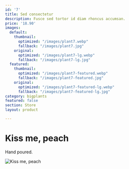 ```yaml
---
id: '7'
title: Sed consectetur
description: Fusce sed tortor id diam rhoncus accumsan.
price: '18.90'
images:
  default:
    thumbnail:
      optimized: "/images/plant7.webp"
      fallback: "/images/plant7.jpg"
    original:
      optimized: "/images/plant7-lg.webp"
      fallback: "/images/plant7-lg.jpg"
  featured:
    thumbnail:
      optimized: "/images/plant7-featured.webp"
      fallback: "/images/plant7-featured.jpg"
    original:
      optimized: "/images/plant7-featured-lg.webp"
      fallback: "/images/plant7-featured-lg.jpg"
category: bigplants
featured: false
section: Store
layout: product

---
```

# Kiss me, peach

Hand poured.

![Kiss me, peach](https://scontent-cph2-1.xx.fbcdn.net/v/t1.0-9/94734188_3355854431115340_1229743269643026432_o.jpg?_nc_cat=106&_nc_sid=9267fe&_nc_ohc=5BRBNWm11jcAX_oBmTO&_nc_ht=scontent-cph2-1.xx&oh=a9029e8e4bdfa13c95b4fc54c3b54bf9&oe=5EE1E960 "Kiss me, peach")